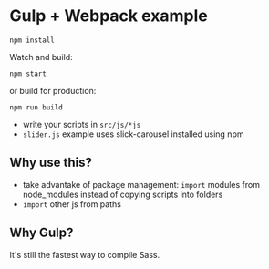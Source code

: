 # Gulp + Webpack example

`npm install`

Watch and build:

`npm start`

or build for production:

`npm run build`

- write your scripts in `src/js/*js`
- `slider.js` example uses slick-carousel installed using npm

## Why use this?

- take advantake of package management: `import` modules from node_modules instead of copying scripts into folders
- `import` other js from paths

## Why Gulp?

It's still the fastest way to compile Sass.